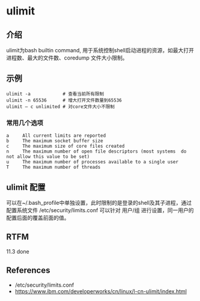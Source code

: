 
# ulimit 

## 介绍

ulimit为bash builtin command, 用于系统控制shell启动进程的资源，如最大打开进程数、最大的文件数、coredump 文件大小限制。 

## 示例

```text
ulimit -a            # 查看当前所有限制
ulimit -n 65536      # 增大打开文件数量到65536
ulimit – c unlimited # 对core文件大小不限制
```

### 常用几个选项

    a     All current limits are reported
    b     The maximum socket buffer size
    c     The maximum size of core files created
    n     The maximum number of open file descriptors (most systems  do  not allow this value to be set)
    u     The maximum number of processes available to a single user
    T     The maximum number of threads

## ulimit 配置

可以在~/.bash_profile中单独设置，此时限制的是登录的shell及其子进程，通过配置系统文件 /etc/security/limits.conf 可以针对 用户/组 进行设置，同一用户的配置后面的覆盖前面的值。

## RTFM

11.3 done

## References

- /etc/security/limits.conf
- https://www.ibm.com/developerworks/cn/linux/l-cn-ulimit/index.html
